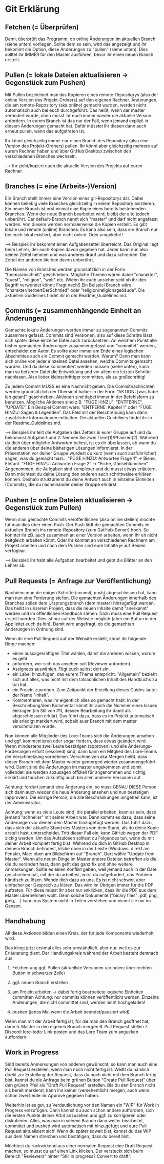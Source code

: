 # Git Erklärung

## Fetchen (= Überprüfen)

Damit überprüft das Programm, ob online Änderungen im aktuellen Branch (siehe unten) vorliegen. 
Sollte dem so sein, wird das angezeigt und ihr bekommt die Option, diese Änderungen zu "pullen" (siehe unten).
Dies solltet ihr IMMER für den Master ausführen, bevor ihr einen neuen Branch erstellt.


## Pullen (= lokale Dateien aktualisieren -> Gegenstück zum Pushen)

Mit Pullen bezeichnet man das Kopieren eines remote-Repositorys (also der online Version des Projekt-Ordners) auf den eigenen Rechner.
Änderungen, die am remote-Repository (aka online) gemacht wurden, werden nicht automatisch auch bei euch durchgeführt. 
Das heißt, wenn der master verändert wurde, dann müsst ihr euch immer wieder die aktuelle Version anfordern.
In eurem Branch ist das nur der Fall, wenn jemand explizit in diesem Änderungen gemacht hat. 
Dafür müsstet ihr diesen dann auch erneut pullen, wenn das aufgetreten ist.

Ihr könnt gleichzeitig immer nur einen Branch des Repository (also eine Version des Projekt-Ordners) pullen.
Ihr könnt aber gleichzeitig mehrere auf eurem Rechner haben und über GitHub Desktop zwischen den verschiedenen Branches wechseln. 

--> Ihr zieht/kopiert euch die aktuelle Version des Projekts auf euren Rechner.


## Branches (= eine (Arbeits-)Version)

Ein Branch stellt immer eine Version eines git-Repositorys dar.
Dabei können beliebig viele Branches gleichzeitig in einem Repository existieren. 
Ein neuer Branch ist erst einmal eine Kopie eines bereits bestehenden Branches.
Wenn der neue Branch bearbeitet wird, bleibt der alte jedoch unberührt.
Der default-Branch nennt sich "master" und darf nicht angefasst werden. Von diesem werden normalerweise die Kopien erstellt.
Es gibt lokale und remote (online) Branches. Es kann also sein, dass ein Branch nur bei euch lokal existiert, aber nicht online. Oder umgekehrt!

--> Beispiel: ihr bekommt einen Aufgabenzettel überreicht. Das Original liegt beim Lehrer, der euch Kopien davon gegeben hat. 
Jeder kann nun also seinen Zettel nehmen und was anderes drauf und dazu schreiben. Die Zettel der anderen bleiben davon unberührt.

Die Namen von Branches werden grundsätzlich in der Form "thema/abschnitt" geschrieben.
Mögliche Themen wären dabei "charakter", "quest", "religion", "welt" etc. (Wenn ihr euch unsicher seid ob ihr den Begriff verwendet könnt: Fragt nach!)
Ein Beispiel Branch wäre: "charakter/herbertDerSchmied" oder "religion/religionsgebäude".
Die aktuellen Guidelines findet ihr in der Readme_Guidelines.md.


## Commits (= zusammenhängende Einheit an Änderungen)

Gemachte lokale Änderungen werden immer zu sogenannten Commits zusammen gefasst.
Commits sind Versionen, also auf diese Schritte lässt sich später diese einzelne Datei auch zurücksetzen.
An welchem Punkt alle bisher gemachten Änderungen zusammengefasst und "commitet" werden, entscheidet der Autor.
Es sollte aber immer am Ende eines logischen Abschnittes auch ein Commit gemacht werden.
Warum? Denn man kann sich online von jeder einzelnen Datei ansehen, welche Commits gemacht wurden. 
Und da diese kommentiert werden müssen (siehe unten), kann man so bei jeder Datei die Entwicklung und vor allem die letzten Schritte nachlesen.
Also lieber kleinschrittiger committen, als zu großschrittig!

Zu jedem Commit MUSS es eine Nachricht geben. 
Die Commitnachrichten werden grundsätzlich der Übersicht halber in der Form "AKTION: [was habe ich getan]" geschrieben.
Aktionen sind dabei immer in der Befehlsform zu benutzen.
Mögliche Aktionen sind z.B. "FÜGE HINZU", "ENTFERNE", "UPDATE". 
Ein Beispiel Commit wäre: "ENTFERNE: Kapitel 1" oder "FÜGE HINZU: Sagen & Legenden".
Das Feld mit der Beschreibung kann dann zusätzliche Informationen enthalten.
Die aktuellen Guidelines findet ihr in der Readme_Guidelines.md.

--> Beispiel: ihr teilt die Aufgaben des Zettels in eurer Gruppe auf und du bekommst Aufgabe 1 und 2: Nennen Sie zwei Tiere(1)/Pflanzen(2). 
Während du dich über mögliche Antworten beliest, ist es dir überlassen, ab wann du die anderen über deine bisherigen Lösungen informierst. 
In der Präsentation vor deiner Gruppe würdest du kurz (wenn auch ausführlicher) sagen, was du gemacht hast... 
"FÜGE HINZU: Antworten Frage 1" -> Biene, Elefant. "FÜGE HINZU: Antworten Frage 2" -> "Eiche, Gänseblümchen"
Angenommen, die Aufgaben sind komplexer und du musst etwas erläutern. Dann möchtest du deine Lösung den anderen auch schrittweise erklären können. 
Deshalb strukturierst du deine Antwort auch in einzelne Einheiten (Commits), die du nacheinander deiner Gruppe erklärst.


## Pushen (= online Dateien aktualisieren -> Gegenstück zum Pullen)

Wenn man gemachte Commits veröffentlichen (also online stellen) möchte tut man dies über einen Push. 
Der Push lädt die gemachten Commits im aktuellen Branch ins remote-Repository (zum GutHub-Server) hoch.
So könntet ihr zB. auch zusammen an einer Version arbeiten, wenn ihr eh nicht zeitgleich arbeiten könnt. 
Oder ihr könntet an verschiedenen Rechnern am Projekt arbeiten und nach dem Pushen sind eure Inhalte je auf Beiden verfügbar.

--> Beispiel: ihr habt alle Aufgaben bearbeitet und gebt die Blätter an den Lehrer ab.


## Pull Requests (= Anfrage zur Veröffentlichung)

Nachdem man die obigen Schritte (commit, push) abgeschlossen hat, kann man nun eine Forderung stellen.
Die gemachten Änderungen innerhalb des Branches sollen dem Ursprungsbranch (dem master) hinzugefügt werden.
Das heißt in unserem Projekt, dass die neuen Inhalte damit "anerkannt" werden und im öffentlichen Handbuch stehen.
Dazu muss eine Pull Request erstellt werden. Dies ist nur auf der Website möglich (aber ein Button in der App leitet euch da hin).
Damit wird angefragt, ob die gemachten Änderungen in Ordnung sind. 

Wenn ihr eine Pull Request auf der Website erstellt, könnt ihr folgende Dinge machen:
- einen aussagekräftigen Titel wählen, damit die anderen wissen, worum es geht
- anfordern, wer sich das ansehen soll (Reviewer anfordern).
- Assignees auswählen. Fügt euch selbst dort ein.
- ein Label hinzufügen, das eurem Thema entspricht. "Allgemein" bezieht sich auf alles, was nicht mit dem tatsächlichen Inhalt des Handbuchs zu tun hat.
- ein Projekt zuordnen. Zum Zeitpunkt der Erstellung dieses Guides lautet der Name "Inhalt".
- Kommentieren, was ihr eigentlich alles so gemacht habt. 
In der Beschriebung/dem Kommentar könnt ihr auch die Nummer eines Issues eintragen (im Stil von #1), dessen Bearbeitung ihr damit als abgeschlossen erklärt.
Das führt dazu, dass es im Projekt automatisch als erledigt markiert wird, sobald euer Branch mit dem master verschmolzen wurde.

Nun können alle Mitglieder des Lore-Teams sich die Änderungen ansehen und ggf. kommentieren oder sogar fordern, dass etwas geändert wird.
Wenn mindestens zwei Leute bestätigen (approven) und alle Änderungs-Forderungen erfüllt (resolved) sind, dann kann ein Mitglied des Lore-Teams die Verschmelzung vornehmen.
Verschmelzen aka Mergen heißt, dass dieser Branch mit dem Master wieder gemerged wieder zusammengeführt wird.
Damit sind die Änderungen im master angekommen und somit vollendet: sie werden sozusagen offiziell für angenommen und richtig erklärt und tauchen zukünftig auch bei allen anderen Versionen auf.

Achtung: fordert jemand eine Änderung ein, so muss GENAU DIESE Person sich dann auch wieder die neue Änderung ansehen und nun bestätigen (approven).
Die einzige Person, die alle Beschränkungen umgehen kann, ist der Administrator.

Achtung: wenn es viele Leute sind, die parallel arbeiten, kann es sein, dass jemand "schneller" mit seiner Arbeit war.
Dann kommt es dazu, dass seine Änderungen vor deinen dem Master hinzugefügt werden.
Das führt dazu, dass sich der aktuelle Stand des Masters von dem Stand, als du deine Kopie erstellt hast, unterscheidet.
Tritt dieser Fall ein, kann GitHub wegen der PDF zickig werden. Um das Aufzulösen solltest du Folgendes tun, wenn du mit deiner Arbeit komplett fertig bist:
Während du dich in GitHub Desktop in deinem Branch befindest, klicke oben in der Leiste (Windows: direkt am Fenster, Mac: oben am Bildschirm) auf "Branch".
Dort wähle "Update from Master". Wenn alle neuen Dinge im Master andere Dateien betreffen als die, die du verändert hast, dann geht das ganz fix und ohne weitere Anmerkungen.
Sollte es einen Konflikt geben, weil jemand auch in der Datei geschrieben hat, mit der du arbeitest, wirst du aufgefordert, das Problem händisch zu lösen. 
Wende dich dazu an uns. Es ist nicht schwer, aber einfacher per Gespräch zu klären.
Das wird im Übrigen immer für die PDF auftreten. Für diese müsst ihr aber nur anklicken, dass ihr die PDF aus dem Master übernehmen wollt. 
Denn solche Dokumente ("binary files": pdf, png, jpeg, ...) kann das System nicht in Teilen verstehen und nimmt sie nur im Ganzen.



## Handhabung
All diese Aktionen bilden einen Kreis, der für jede Komponente wiederholt wird.

Das klingt jetzt erstmal alles sehr umständlich, aber nur, weil es zur Erläuterung dient.
Der Handlungskreis während der Arbeit besteht demnach aus:

1. Fetchen ung ggf. Pullen (aktuellste Versionen ran holen; über rechten Button in schwarzer Zeile)
2. ggf. neuen Branch erstellen

3. am Projekt arbeiten
-> dabei fertig bearbeitete logische Einheiten committen
Achtung: nur commits können veröffentlicht werden. Einzelne Änderungen, die nicht committet sind, werden nicht hochgeladen!
4. pushen (jedes Mal wenn die Arbeit beendet/pausiert wird)

Wenn man mit der Arbeit fertig ist, für die man den Branch geöffnet hat, dann
5. Master in den eigenen Branch mergen
6. Pull Request stellen
7. Discord: lore-todo: Link posten und das Lore Team zum angucken auffordern


## Work in Progress
Sind bereits Anmerkungen von anderen gewünscht, so kann man auch eine Pull Request erstellen, wenn man noch nicht fertig ist. 
Weißt du nämlich direkt zur Erstellung der Request, dass du noch nicht mit dem Branch fertig bist, kannst du die Anfrage beim grünen Button "Create Pull Request" über den grünen Pfeil als "Draft Pull Request" erstellen.
Bis du den Branch nicht als bereit markierst, kann ihn keiner (versehentlich) mergen, auch wenn schon zwei Leute ihr Approve gegeben haben.

Weiterhin ist es gut, zu Verdeutlichung vor den Namen ein "WIP" für Work in Progress einzufügen.
Dann kannst du auch schon andere auffordern, sich die ersten Punkte deiner Arbit anzusehen und ggf. zu korrigieren oder diskutieren.
Alles, was man in seinem Branch dann weiter bearbeitet, committet und pushed wird automatisch mit hinzugefügt und eure Pull Request aktualisiert sich!
Wenn du später soweit bist, kannst du das WIP aus dem Namen streichen und bestätigen, dass du bereit bist.

Möchtest du rückwirkend aus einer normalen Request eine Draft Request machen, so musst du auf einen Link klicken.
Der versteckt sich beim Bereich "Reviewers" hinter "Still in progress? Convert to draft".